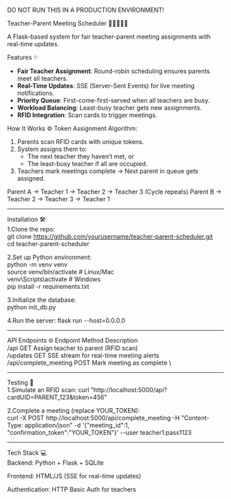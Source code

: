 DO NOT RUN THIS IN A PRODUCTION ENVIRONMENT!

Teacher-Parent Meeting Scheduler 🏫👨‍👩‍👧‍👦

A Flask-based system for fair teacher-parent meeting assignments with real-time updates.

Features ✨
- **Fair Teacher Assignment**: Round-robin scheduling ensures parents meet all teachers.
- **Real-Time Updates**: SSE (Server-Sent Events) for live meeting notifications.
- **Priority Queue**: First-come-first-served when all teachers are busy.
- **Workload Balancing**: Least-busy teacher gets new assignments.
- **RFID Integration**: Scan cards to trigger meetings.

How It Works ⚙️
Token Assignment Algorithm:
1. Parents scan RFID cards with unique tokens.
2. System assigns them to:
   - The next teacher they haven’t met, or
   - The least-busy teacher if all are occupied.
3. Teachers mark meetings complete → Next parent in queue gets assigned.

Parent A → Teacher 1 → Teacher 2 → Teacher 3 (Cycle repeats)
Parent B → Teacher 2 → Teacher 3 → Teacher 1

**********************************************************************************
Installation 🛠️ \
1.Clone the repo: \
git clone https://github.com/yourusername/teacher-parent-scheduler.git \
cd teacher-parent-scheduler 


2.Set up Python environment: \
python -m venv venv \
source venv/bin/activate  # Linux/Mac \
venv\Scripts\activate     # Windows \
pip install -r requirements.txt


3.Initialize the database: \
python init_db.py


4.Run the server:
flask run --host=0.0.0.0

**********************************************************************************
API Endpoints 🌐
Endpoint	Method	Description \
/api	GET	Assign teacher to parent (RFID scan) \
/updates	GET	SSE stream for real-time meeting alerts \
/api/complete_meeting	POST	Mark meeting as complete \
**********************************************************************************
Testing 🧪 \
1.Simulate an RFID scan:
curl "http://localhost:5000/api?cardUID=PARENT_123&token=456"


2.Complete a meeting (replace YOUR_TOKEN): \
curl -X POST http://localhost:5000/api/complete_meeting 
  -H "Content-Type: application/json" 
  -d '{"meeting_id":1, "confirmation_token":"YOUR_TOKEN"}' 
  --user teacher1:pass1123
**********************************************************************************
Tech Stack 💻 \
Backend: Python + Flask + SQLite 

Frontend: HTML/JS (SSE for real-time updates) 

Authentication: HTTP Basic Auth for teachers 
